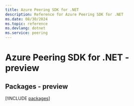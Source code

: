 ```yaml
---
title: Azure Peering SDK for .NET
description: Reference for Azure Peering SDK for .NET
ms.date: 08/30/2024
ms.topic: reference
ms.devlang: dotnet
ms.service: peering
---
```

# Azure Peering SDK for .NET - preview
## Packages - preview
[!INCLUDE [packages](peering-index.md)]